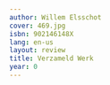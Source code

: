 ```yaml
---
author: Willem Elsschot
cover: 469.jpg
isbn: 902146148X
lang: en-us
layout: review
title: Verzameld Werk
year: 0
---
```


